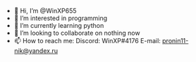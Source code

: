 - 👋 Hi, I’m @WinXP655
- 👀 I’m interested in programming
- 🌱 I’m currently learning python
- 💞️ I’m looking to collaborate on nothing now
- 📫 How to reach me:
  Discord: WinXP#4176
  E-mail: pronin11-nik@yandex.ru

<!---
WinXP655/WinXP655 is a ✨ special ✨ repository because its `README.md` (this file) appears on your GitHub profile.
You can click the Preview link to take a look at your changes.
--->
